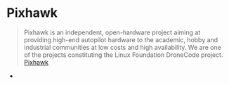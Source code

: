 # Pixhawk

> Pixhawk is an independent, open-hardware project aiming at providing high-end autopilot hardware to the academic, hobby and industrial communities at low costs and high availability. We are one of the projects constituting the Linux Foundation DroneCode project. [Pixhawk](https://pixhawk.org/start)

- [](https://pixhawk.org/peripherals/onboard_computers/intel_edison)